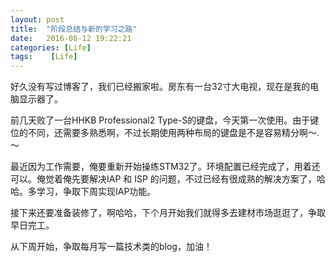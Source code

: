 ```yaml
---
layout: post
title:  "阶段总结与新的学习之路"
date:   2016-08-12 19:22:21
categories: [Life]
tags:    [Life]
---
```

好久没有写过博客了，我们已经搬家啦。房东有一台32寸大电视，现在是我的电脑显示器了。

前几天败了一台HHKB Professional2 Type-S的键盘，今天第一次使用。由于键位的不同，还需要多熟悉啊，不过长期使用两种布局的键盘是不是容易精分啊～.～

最近因为工作需要，俺要重新开始操练STM32了。环境配置已经完成了，用着还可以。俺觉着俺先要解决IAP
和 ISP 的问题，不过已经有很成熟的解决方案了，哈哈。多学习，争取下周实现IAP功能。

接下来还要准备装修了，啊哈哈，下个月开始我们就得多去建材市场逛逛了，争取早日完工。

从下周开始，争取每月写一篇技术类的blog，加油！
